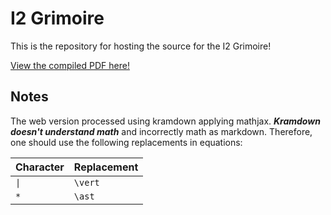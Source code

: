 # I2 Grimoire

This is the repository for hosting the source for the I2 Grimoire!

[View the compiled PDF here!](https://grimoire.uw-i2.org)

## Notes

The web version processed using kramdown applying mathjax. ***Kramdown doesn't understand math*** and incorrectly math as markdown. Therefore, one should use the following replacements in equations:

| Character | Replacement |
| --------- | ----------- |
| `\|`      | `\vert`     |
| `*`       | `\ast`      |
